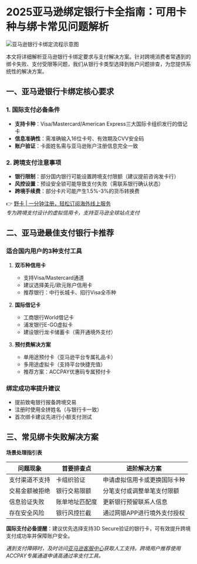 # 2025亚马逊绑定银行卡全指南：可用卡种与绑卡常见问题解析

![亚马逊银行卡绑定流程示意图](https://bbtdd.com/wp-content/uploads/img/33013018910.webp!/both/750x386)

本文将详细解析亚马逊银行卡绑定要求与支付解决方案。针对跨境消费者常遇到的绑卡失败、支付受限等问题，我们从银行卡类型选择到账户问题排查，为您提供系统性的解决方案。

## 一、亚马逊银行卡绑定核心要求

### 1. 国际支付必备条件
- **支持卡种**：Visa/Mastercard/American Express三大国际卡组织发行的借记卡
- **信息准确性**：需准确输入16位卡号、有效期及CVV安全码
- **账户验证**：卡面姓名需与亚马逊账户注册信息完全一致

### 2. 跨境支付注意事项
- **银行限制**：部分国内银行可能设置跨境支付限额（建议提前咨询发卡行）
- **风控设置**：预设安全锁可能导致支付失败（需联系银行确认状态）
- **跨境手续费**：部分卡片可能产生1.5%-3%的货币转换费

👉 [野卡 | 一分钟注册，轻松订阅海外线上服务](https://bbtdd.com/yeka)  
*专为跨境支付设计的虚拟信用卡，支持亚马逊全球站点支付*

## 二、亚马逊最佳支付银行卡推荐

### 适合国内用户的3种支付工具
1. **双币种信用卡**  
   - 支持Visa/Mastercard通道
   - 建议选择美元/欧元账户信用卡
   - 推荐银行：中行长城卡、招行Visa全币种

2. **国际借记卡**  
   - 工商银行World借记卡
   - 浦发银行E-GO虚拟卡
   - 建设银行龙卡储蓄卡（需开通境外支付）

3. **预付费解决方案**  
   - 单用途预付卡（亚马逊平台专属礼品卡）
   - 多用途虚拟卡（支持平台快捷充值）
   - 推荐方案：ACCPAY优惠码专属预付卡

### 绑定成功率提升建议
- 提前致电银行报备跨境交易
- 注册时使用全拼姓名（与银行卡一致）
- 首次绑卡建议先进行小额支付测试

## 三、常见绑卡失败解决方案

**场景处理指引表**

| 问题现象        | 首要排查点       | 进阶解决方案                     |
|-----------------|------------------|----------------------------------|
| 支付渠道不支持  | 卡组织验证       | 申请虚拟信用卡或更换国际卡种     |
| 交易金额被拒绝  | 银行交易限额     | 分笔支付或调整单笔支付限额       |
| 信息验证失败    | 账单地址匹配度   | 更新银行预留联系人信息           |
| 存在安全风险    | 银行风控拦截     | 通过网银APP进行境外支付授权      |

**国际支付必备提醒**：建议优先选择支持3D Secure验证的银行卡，可有效提升跨境支付成功率并保障账户安全。

*遇到支付障碍时，及时访问[亚马逊客服中心](https://www.amazon.com/gp/help/customer/display.html)获取人工支持。跨境用户推荐使用ACCPAY专属通道申请高通过率支付工具。*